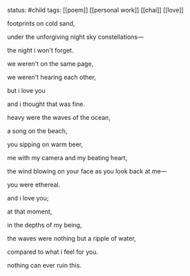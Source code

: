 status: #child 
tags: [[poem]] [[personal work]] [[chai]] [[love]]

footprints on cold sand,

under the unforgiving night sky constellations—

the night i won't forget.

we weren't on the same page,

we weren't hearing each other,

but i love you

and i thought that was fine.

heavy were the waves of the ocean,

a song on the beach,

you sipping on warm beer,

me with my camera and my beating heart,

the wind blowing on your face as you look back at me—

you were ethereal. 

and i love you;

at that moment,

in the depths of my being,

the waves were nothing but a ripple of water,

compared to what i feel for you.

  

nothing can ever ruin this.